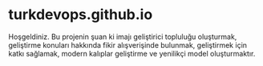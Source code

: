# turkdevops.github.io
Hoşgeldiniz. Bu projenin şuan ki imajı geliştirici topluluğu oluşturmak, geliştirme konuları hakkında fikir alışverişinde bulunmak, geliştirmek için katkı sağlamak, modern kalıplar geliştirme ve yenilikçi model oluşturmaktır. 
